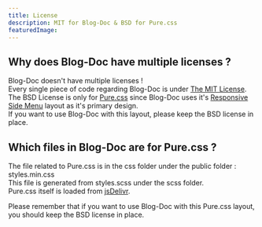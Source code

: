 ```yaml
---
title: License
description: MIT for Blog-Doc & BSD for Pure.css
featuredImage: 
---
```


## Why does Blog-Doc have multiple licenses ?

Blog-Doc doesn't have multiple licenses !  
Every single piece of code regarding Blog-Doc is under [The MIT License](https://mit-license.org/).  
The BSD License is only for [Pure.css](https://purecss.io/) since Blog-Doc uses it's [Responsive Side Menu](https://purecss.io/layouts/side-menu/) layout as it's primary design.  
If you want to use Blog-Doc with this layout, please keep the BSD license in place.

## Which files in Blog-Doc are for Pure.css ?

The file related to Pure.css is in the css folder under the public folder : styles.min.css  
This file is generated from styles.scss under the scss folder.  
Pure.css itself is loaded from [jsDelivr](https://www.jsdelivr.com/).

Please remember that if you want to use Blog-Doc with this Pure.css layout, you should keep the BSD license in place.